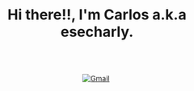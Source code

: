 <p>
    <h1 align="center">Hi there!!, I'm Carlos a.k.a esecharly.</h1>
</p>
<br>

<p align="center">
<br>
<a href="mailto:ing.carlos.ayala.96@gmail.com"><img src="https://www.flaticon.es/iconos-gratis/gmail" alt="Gmail"/></a>&nbsp;
<br>
</p>



<!--
**esecharly/esecharly** is a ✨ _special_ ✨ repository because its `README.md` (this file) appears on your GitHub profile.

Here are some ideas to get you started:

- 🔭 I’m currently working on ...
- 🌱 I’m currently learning ...
- 👯 I’m looking to collaborate on ...
- 🤔 I’m looking for help with ...
- 💬 Ask me about ...
- 📫 How to reach me: ...
- 😄 Pronouns: ...
- ⚡ Fun fact: ...
-->
